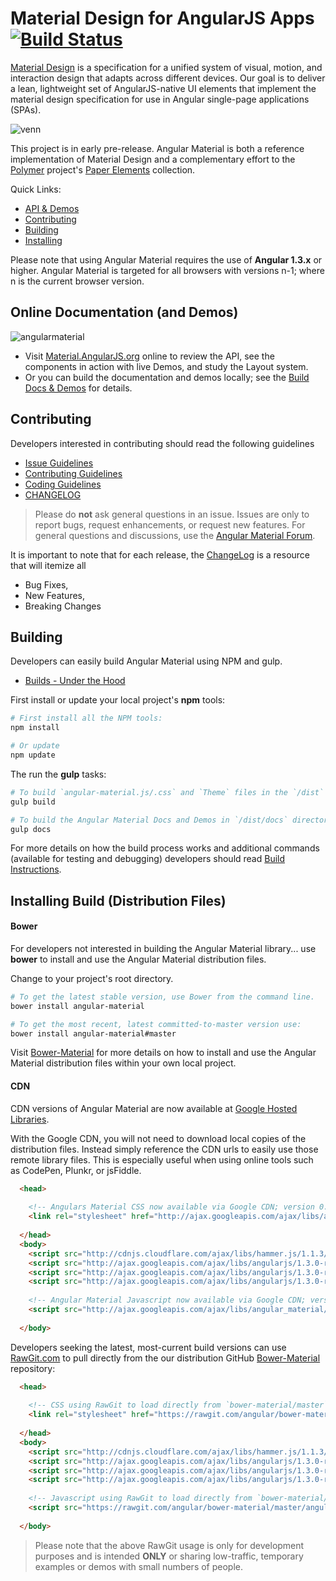 # Material Design for AngularJS Apps [![Build Status](https://travis-ci.org/angular/material.svg)](https://travis-ci.org/angular/material)

[Material Design](http://www.google.com/design/spec/material-design/) is a specification for a unified system of visual, motion, and interaction design that adapts across different devices. Our goal is to deliver a lean, lightweight set of AngularJS-native UI elements that implement the material design specification for use in Angular single-page applications (SPAs).

![venn](https://cloud.githubusercontent.com/assets/210413/5077572/30dfc2f0-6e6a-11e4-9723-07c918128f4f.png)

This project is in early pre-release. Angular Material is both a reference implementation of Material Design and a complementary effort to the [Polymer](http://www.polymer-project.org/) project's [Paper Elements](http://www.polymer-project.org/docs/elements/paper-elements.html) collection.

Quick Links:

*  [API & Demos](#demos)
*  [Contributing](#contributing)
*  [Building](#building)
*  [Installing](#installing)


Please note that using Angular Material requires the use of **Angular 1.3.x** or higher. Angular Material is targeted for all browsers with versions n-1; where n is the current browser version.

## <a name="demos"></a> Online Documentation (and Demos)

![angularmaterial](https://cloud.githubusercontent.com/assets/210413/5148790/fb9ecf52-7187-11e4-9adc-fc5ef263b4ce.png)

- Visit [Material.AngularJS.org](https://material.angularjs.org/) online to review the API, see the components in action with live Demos, and study the Layout system.
- Or you can build the documentation and demos locally; see the [Build Docs & Demos](https://github.com/angular/material/tree/master/docs) for details.

## <a name="contributing"></a> Contributing

Developers interested in contributing should read the following guidelines

- [Issue Guidelines](https://github.com/angular/material/blob/master/docs/guides/CONTRIBUTING.md#submit)
- [Contributing Guidelines](docs/guides/CONTRIBUTING.md)
- [Coding Guidelines](docs/guides/CODING.md)
- [CHANGELOG](CHANGELOG.md)

> Please do **not** ask general questions in an issue. Issues are only to report bugs, request enhancements, or request new features. For general questions and discussions, use the [Angular Material Forum](https://groups.google.com/forum/#!forum/ngmaterial).

It is important to note that for each release, the [ChangeLog](CHANGELOG.md) is a resource that will itemize all

- Bug Fixes,
- New Features,
- Breaking Changes

## <a name="building"></a> Building

Developers can easily build Angular Material using NPM and gulp.

*  [Builds - Under the Hood](docs/guides/BUILD.md)

First install or update your local project's **npm** tools:

```bash
# First install all the NPM tools:
npm install

# Or update
npm update
```

The run the **gulp** tasks:

```bash
# To build `angular-material.js/.css` and `Theme` files in the `/dist` directory
gulp build

# To build the Angular Material Docs and Demos in `/dist/docs` directory
gulp docs
```

For more details on how the build process works and additional commands (available for testing and debugging) developers should read [Build Instructions](docs/guides/BUILD.md).

## <a name="installing"></a>  Installing Build (Distribution Files)

#### Bower 

For developers not interested in building the Angular Material library... use **bower** to install and use the Angular Material distribution files.

Change to your project's root directory.

```bash
# To get the latest stable version, use Bower from the command line.
bower install angular-material

# To get the most recent, latest committed-to-master version use:
bower install angular-material#master
```

Visit [Bower-Material](https://github.com/angular/bower-material/blob/master/README.md) for more details on how to install and use the Angular Material distribution files within your own local project.

#### CDN

CDN versions of Angular Material are now available at [Google Hosted Libraries](https://developers.google.com/speed/libraries/devguide#angularmaterial). 

With the Google CDN, you will not need to download local copies of the distribution files. Instead simply reference the CDN urls to easily use those remote library files. This is especially useful when using online tools such as CodePen, Plunkr, or jsFiddle.

```html
  <head>
    
    <!-- Angulars Material CSS now available via Google CDN; version 0.6 used here -->
    <link rel="stylesheet" href="http://ajax.googleapis.com/ajax/libs/angular_material/0.6/angular-material.css">
    
  </head>
  <body>
    <script src="http://cdnjs.cloudflare.com/ajax/libs/hammer.js/1.1.3/hammer.min.js"></script>
    <script src="http://ajax.googleapis.com/ajax/libs/angularjs/1.3.0-rc.4/angular.js"></script>
    <script src="http://ajax.googleapis.com/ajax/libs/angularjs/1.3.0-rc.4/angular-animate.js"></script>
    <script src="http://ajax.googleapis.com/ajax/libs/angularjs/1.3.0-rc.4/angular-aria.js"></script>
    
    <!-- Angular Material Javascript now available via Google CDN; version 0.6 used here -->
    <script src="http://ajax.googleapis.com/ajax/libs/angular_material/0.6/angular-material.min.js"></script>
    
  </body>
```

Developers seeking the latest, most-current build versions can use [RawGit.com](rawgit.com) to pull directly from the our distribution GitHub [Bower-Material](https://github.com/angular/bower-material) repository:

```html
  <head>
  
    <!-- CSS using RawGit to load directly from `bower-material/master`  -->
    <link rel="stylesheet" href="https://rawgit.com/angular/bower-material/master/angular-material.css">
    
  </head>
  <body>
    <script src="http://cdnjs.cloudflare.com/ajax/libs/hammer.js/1.1.3/hammer.min.js"></script>
    <script src="http://ajax.googleapis.com/ajax/libs/angularjs/1.3.0-rc.4/angular.js"></script>
    <script src="http://ajax.googleapis.com/ajax/libs/angularjs/1.3.0-rc.4/angular-animate.js"></script>
    <script src="http://ajax.googleapis.com/ajax/libs/angularjs/1.3.0-rc.4/angular-aria.js"></script>
    
    <!-- Javascript using RawGit to load directly from `bower-material/master`  -->
    <script src="https://rawgit.com/angular/bower-material/master/angular-material.min.js"></script>
    
  </body>
```

> Please note that the above RawGit usage is only for development purposes and is intended **ONLY** or sharing low-traffic, temporary examples or demos with small numbers of people.


<br/>

